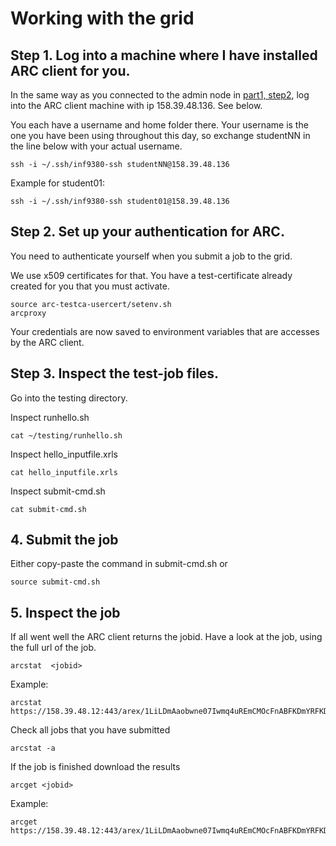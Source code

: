 Working with the grid
======================

## Step 1. Log into a machine where I have installed ARC client for you.

In the same way as you connected to the admin node in [part1, step2](https://github.com/torognes/inf9380/blob/master/cloud/elasticluster_part1.md#2-log-into-your-admin-server), log into the ARC client machine with ip 158.39.48.136. 
See below. 

You each have a username and home folder there. Your username is the one you have been using throughout this day, so exchange studentNN in the line below with your actual username. 

```
ssh -i ~/.ssh/inf9380-ssh studentNN@158.39.48.136
```
Example for student01:
```
ssh -i ~/.ssh/inf9380-ssh student01@158.39.48.136
```

## Step 2. Set up your authentication for ARC. 

You need to authenticate yourself when you submit a job to the grid.

We use x509 certificates for that. You have a test-certificate already created for you that you must activate.
```
source arc-testca-usercert/setenv.sh
arcproxy
```
Your credentials are now saved to environment variables that are accesses by the ARC client.



## Step 3. Inspect the test-job files. 

Go into the testing directory.

Inspect runhello.sh
```
cat ~/testing/runhello.sh

```

Inspect hello_inputfile.xrls

```
cat hello_inputfile.xrls
```


Inspect submit-cmd.sh
```
cat submit-cmd.sh
```

## 4. Submit the job
Either copy-paste the command in submit-cmd.sh or
```
source submit-cmd.sh
```

## 5. Inspect the job
If all went well the ARC client returns the jobid. Have a look at the job, using the full url of the job. 

```
arcstat  <jobid>
```

Example:

```
arcstat  https://158.39.48.12:443/arex/1LiLDmAaobwne07Iwmq4uREmCMOcFnABFKDmYRFKDmFBFKDmnqo9Xo
```

Check all jobs that you have submitted
```
arcstat -a
```


If the job is finished download the results

```
arcget <jobid>
```

Example:

```
arcget https://158.39.48.12:443/arex/1LiLDmAaobwne07Iwmq4uREmCMOcFnABFKDmYRFKDmFBFKDmnqo9Xo
```


